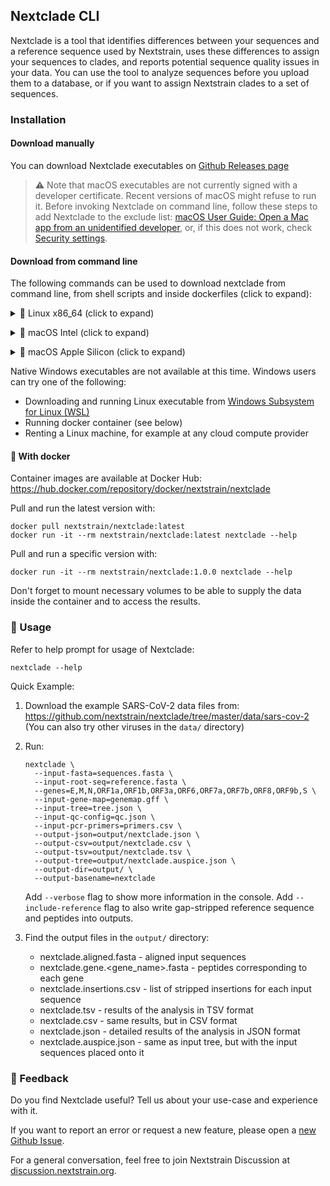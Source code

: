 ## Nextclade CLI

Nextclade is a tool that identifies differences between your sequences and a reference sequence used by Nextstrain,
uses these differences to assign your sequences to clades, and reports potential sequence quality issues in your data.
You can use the tool to analyze sequences before you upload them to a database, or if you want to assign Nextstrain clades to a set of sequences.

### Installation

#### Download manually

You can download Nextclade executables on [Github Releases page](https://github.com/nextstrain/nextclade/releases)

> ⚠️ Note that macOS executables are not currently signed with a developer certificate. Recent versions of macOS might refuse to run it. Before invoking Nextclade on command line, follow these steps to add Nextclade to the exclude list:
> <a target="_blank" rel="noopener noreferrer" href="https://support.apple.com/guide/mac-help/open-a-mac-app-from-an-unidentified-developer-mh40616/mac">
macOS User Guide: Open a Mac app from an unidentified developer</a>, or, if this does not work, check <a target="_blank" rel="noopener noreferrer" href="https://support.apple.com/en-us/HT202491">
Security settings</a>.

####  Download from command line

The following commands can be used to download nextclade from command line, from shell scripts and inside dockerfiles (click to expand):

<p>
<details>
<summary>
🐧 Linux x86_64 (click to expand)
</summary>

Download latest version:

```bash
curl -fsSL "https://github.com/nextstrain/nextclade/releases/latest/download/nextclade-Linux-x86_64" -o "nextclade" && chmod +x nextclade
```

Download specific version:

```bash
NEXTCLADE_VERSION=1.0.0 && curl -fsSL "https://github.com/nextstrain/nextclade/releases/download/nextclade-${NEXTCLADE_VERSION}/nextclade-Linux-x86_64" -o "nextclade" && chmod +x nextclade
```
</details>
</p>

<p>
<details>
<summary>
🍏 macOS Intel (click to expand)
</summary>

Download latest version:

```bash
curl -fsSL "https://github.com/nextstrain/nextclade/releases/latest/download/nextclade-MacOS-x86_64" -o "nextclade" && chmod +x nextclade
```

Download specific version:

```bash
NEXTCLADE_VERSION=1.0.0 && curl -fsSL "https://github.com/nextstrain/nextclade/releases/download/nextclade-${NEXTCLADE_VERSION}/nextclade-MacOS-x86_64" -o "nextclade" && chmod +x nextclade
```
</details>
</p>

<p>
<details>
<summary>
🍎 macOS Apple Silicon (click to expand)
</summary>

Download latest version:

```bash
curl -fsSL "https://github.com/nextstrain/nextclade/releases/latest/download/nextclade-MacOS-arm64" -o "nextclade" && chmod +x nextclade
```

Download specific version:

```bash
NEXTCLADE_VERSION=1.0.0 && curl -fsSL "https://github.com/nextstrain/nextclade/releases/download/nextclade-${NEXTCLADE_VERSION}/nextclade-MacOS-arm64" -o "nextclade" && chmod +x nextclade
```
</details>
</p>


Native Windows executables are not available at this time. Windows users can try one of the following:

 - Downloading and running Linux executable from [Windows Subsystem for Linux (WSL)](https://docs.microsoft.com/en-us/windows/wsl/install-win10)
 - Running docker container (see below)
 - Renting a Linux machine, for example at any cloud compute provider


#### 🐋 With docker


Container images are available at Docker Hub: https://hub.docker.com/repository/docker/nextstrain/nextclade

Pull and run the latest version with:

```
docker pull nextstrain/nextclade:latest
docker run -it --rm nextstrain/nextclade:latest nextclade --help
```

Pull and run a specific version with:

```
docker run -it --rm nextstrain/nextclade:1.0.0 nextclade --help
```

Don't forget to mount necessary volumes to be able to supply the data inside the container and to access the results.


### 🔋 Usage

Refer to help prompt for usage of Nextclade:

```
nextclade --help
```

Quick Example:

 1. Download the example SARS-CoV-2 data files from:
    https://github.com/nextstrain/nextclade/tree/master/data/sars-cov-2
    (You can also try other viruses in the `data/` directory)

 2. Run:

    ```
    nextclade \
      --input-fasta=sequences.fasta \
      --input-root-seq=reference.fasta \
      --genes=E,M,N,ORF1a,ORF1b,ORF3a,ORF6,ORF7a,ORF7b,ORF8,ORF9b,S \
      --input-gene-map=genemap.gff \
      --input-tree=tree.json \
      --input-qc-config=qc.json \
      --input-pcr-primers=primers.csv \
      --output-json=output/nextclade.json \
      --output-csv=output/nextclade.csv \
      --output-tsv=output/nextclade.tsv \
      --output-tree=output/nextclade.auspice.json \
      --output-dir=output/ \
      --output-basename=nextclade
    ```

    Add `--verbose` flag to show more information in the console. Add `--include-reference` flag to also write gap-stripped reference sequence and peptides into outputs.

 3. Find the output files in the `output/` directory:

    - nextclade.aligned.fasta - aligned input sequences
    - nextclade.gene.<gene_name>.fasta - peptides corresponding to each gene
    - nextclade.insertions.csv - list of stripped insertions for each input sequence
    - nextclade.tsv - results of the analysis in TSV format
    - nextclade.csv - same results, but in CSV format
    - nextclade.json - detailed results of the analysis in JSON format
    - nextclade.auspice.json - same as input tree, but with the input sequences placed onto it


### 💬 Feedback

Do you find Nextclade useful? Tell us about your use-case and experience with it.

If you want to report an error or request a new feature, please open a [new Github Issue](https://github.com/nextstrain/nextclade/issues/new).

For a general conversation, feel free to join Nextstrain Discussion at [discussion.nextstrain.org](https://discussion.nextstrain.org/).
